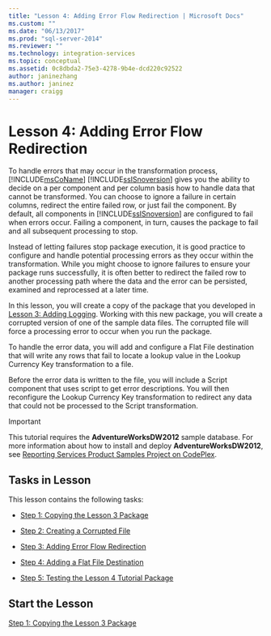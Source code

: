 ```yaml
---
title: "Lesson 4: Adding Error Flow Redirection | Microsoft Docs"
ms.custom: ""
ms.date: "06/13/2017"
ms.prod: "sql-server-2014"
ms.reviewer: ""
ms.technology: integration-services
ms.topic: conceptual
ms.assetid: 0c8dbda2-75e3-4278-9b4e-dcd220c92522
author: janinezhang
ms.author: janinez
manager: craigg
---
```

# Lesson 4: Adding Error Flow Redirection
  To handle errors that may occur in the transformation process, [!INCLUDE[msCoName](../includes/msconame-md.md)] [!INCLUDE[ssISnoversion](../includes/ssisnoversion-md.md)] gives you the ability to decide on a per component and per column basis how to handle data that cannot be transformed. You can choose to ignore a failure in certain columns, redirect the entire failed row, or just fail the component. By default, all components in [!INCLUDE[ssISnoversion](../includes/ssisnoversion-md.md)] are configured to fail when errors occur. Failing a component, in turn, causes the package to fail and all subsequent processing to stop.  
  
 Instead of letting failures stop package execution, it is good practice to configure and handle potential processing errors as they occur within the transformation. While you might choose to ignore failures to ensure your package runs successfully, it is often better to redirect the failed row to another processing path where the data and the error can be persisted, examined and reprocessed at a later time.  
  
 In this lesson, you will create a copy of the package that you developed in [Lesson 3: Adding Logging](lesson-3-add-logging-with-ssis.md). Working with this new package, you will create a corrupted version of one of the sample data files. The corrupted file will force a processing error to occur when you run the package.  
  
 To handle the error data, you will add and configure a Flat File destination that will write any rows that fail to locate a lookup value in the Lookup Currency Key transformation to a file.  
  
 Before the error data is written to the file, you will include a Script component that uses script to get error descriptions. You will then reconfigure the Lookup Currency Key transformation to redirect any data that could not be processed to the Script transformation.  
  
> [!IMPORTANT]  
>  This tutorial requires the **AdventureWorksDW2012** sample database. For more information about how to install and deploy **AdventureWorksDW2012**, see [Reporting Services Product Samples Project on CodePlex](https://go.microsoft.com/fwlink/p/?LinkId=526910).  
  
## Tasks in Lesson  
 This lesson contains the following tasks:  
  
-   [Step 1: Copying the Lesson 3 Package](lesson-4-1-copying-the-lesson-3-package.md)  
  
-   [Step 2: Creating a Corrupted File](lesson-4-2-creating-a-corrupted-file.md)  
  
-   [Step 3: Adding Error Flow Redirection](lesson-4-3-adding-error-flow-redirection.md)  
  
-   [Step 4: Adding a Flat File Destination](lesson-4-4-adding-a-flat-file-destination.md)  
  
-   [Step 5: Testing the Lesson 4 Tutorial Package](lesson-4-5-testing-the-lesson-4-tutorial-package.md)  
  
## Start the Lesson  
 [Step 1: Copying the Lesson 3 Package](lesson-4-1-copying-the-lesson-3-package.md)  
  
  
